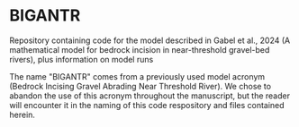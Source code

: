 # BIGANTR
Repository containing code for the model described in Gabel et al., 2024 (A mathematical model for bedrock incision in near-threshold gravel-bed rivers), plus information on model runs

The name "BIGANTR" comes from a previously used model acronym (Bedrock Incising Gravel Abrading Near Threshold River). We chose to abandon the use of this acronym throughout the manuscript, but the reader will encounter it in the naming of this code respository and files contained herein.
